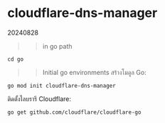 # cloudflare-dns-manager
 20240828

>> in go path
```
cd go
```
>> Initial go environments
สร้างโมดูล Go:
```
go mod init cloudflare-dns-manager
```
ติดตั้งไลบรารี Cloudflare:
```
go get github.com/cloudflare/cloudflare-go
```